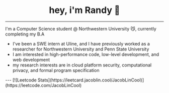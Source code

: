 # <div align = center> hey, i'm Randy :wave: </div>  
---
I'm a Computer Science student @ Northwestern University 😼, currently completing my B.A 
<ul> 
  <li>I've been a SWE intern at Uline, and I have previously worked as a researcher for Northwestern University and Penn State University</li>
  <li>I am interested in high-performance code, low-level development, and web development</li>
  <li>my research interests are in cloud platform security, computational privacy, and formal program specification </li>
</ul>
---
[![Leetcode Stats](https://leetcard.jacoblin.cool/JacobLinCool)](https://leetcode.com/JacobLinCool)


